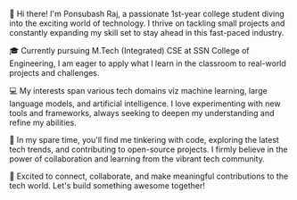 👋 Hi there! I'm Ponsubash Raj, a passionate 1st-year college student diving into the exciting world of technology. I thrive on tackling small projects and constantly expanding my skill set to stay ahead in this fast-paced industry.

🎓 Currently pursuing M.Tech (Integrated) CSE at SSN College of Engineering, I am eager to apply what I learn in the classroom to real-world projects and challenges.

💻 My interests span various tech domains viz machine learning, large language models, and artificial intelligence. I love experimenting with new tools and frameworks, always seeking to deepen my understanding and refine my abilities.

🚀 In my spare time, you'll find me tinkering with code, exploring the latest tech trends, and contributing to open-source projects. I firmly believe in the power of collaboration and learning from the vibrant tech community.

🌟 Excited to connect, collaborate, and make meaningful contributions to the tech world. Let's build something awesome together!
